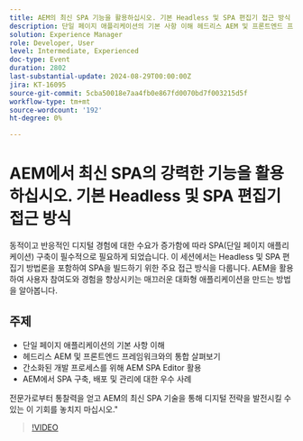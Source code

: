```yaml
---
title: AEM의 최신 SPA 기능을 활용하십시오. 기본 Headless 및 SPA 편집기 접근 방식
description: 단일 페이지 애플리케이션의 기본 사항 이해 헤드리스 AEM 및 프론트엔드 프레임워크와의 통합 살펴보기 간소화된 개발 프로세스를 위해 AEM SPA Editor 활용 AEMD에서 SPA을 구축, 배포 및 관리하기 위한 모범 사례 전문가의 통찰력을 얻고 AEM의 최신 SPA 기술을 통해 디지털 전략을 향상시킬 수 있는 기회를 놓치지 마십시오."
solution: Experience Manager
role: Developer, User
level: Intermediate, Experienced
doc-type: Event
duration: 2802
last-substantial-update: 2024-08-29T00:00:00Z
jira: KT-16095
source-git-commit: 5cba50018e7aa4fb0e867fd0070bd7f003215d5f
workflow-type: tm+mt
source-wordcount: '192'
ht-degree: 0%

---
```



# AEM에서 최신 SPA의 강력한 기능을 활용하십시오. 기본 Headless 및 SPA 편집기 접근 방식

동적이고 반응적인 디지털 경험에 대한 수요가 증가함에 따라 SPA(단일 페이지 애플리케이션) 구축이 필수적으로 필요하게 되었습니다. 이 세션에서는 Headless 및 SPA 편집기 방법론을 포함하여 SPA을 빌드하기 위한 주요 접근 방식을 다룹니다. AEM을 활용하여 사용자 참여도와 경험을 향상시키는 매끄러운 대화형 애플리케이션을 만드는 방법을 알아봅니다.

## 주제

* 단일 페이지 애플리케이션의 기본 사항 이해
* 헤드리스 AEM 및 프론트엔드 프레임워크와의 통합 살펴보기
* 간소화된 개발 프로세스를 위해 AEM SPA Editor 활용
* AEM에서 SPA 구축, 배포 및 관리에 대한 우수 사례

전문가로부터 통찰력을 얻고 AEM의 최신 SPA 기술을 통해 디지털 전략을 발전시킬 수 있는 이 기회를 놓치지 마십시오.&quot;

>[!VIDEO](https://video.tv.adobe.com/v/3433168/?learn=on)
